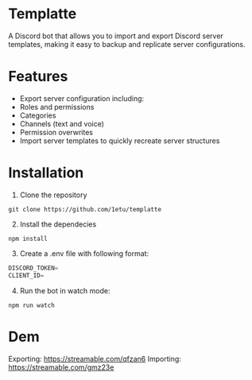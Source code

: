 # Templatte
A Discord bot that allows you to import and export Discord server templates, making it easy to backup and replicate server configurations.

# Features
 - Export server configuration including:
 - Roles and permissions
 - Categories
 - Channels (text and voice)
 - Permission overwrites
 - Import server templates to quickly recreate server structures

# Installation
1. Clone the repository
```shell
git clone https://github.com/1etu/templatte
```

2. Install the dependecies
```shell
npm install
```

3. Create a .env file with following format:
```js
DISCORD_TOKEN=
CLIENT_ID=
```

4. Run the bot in watch mode:
```shell
npm run watch
```

# Dem
Exporting: https://streamable.com/qfzan6
Importing: https://streamable.com/gmz23e

